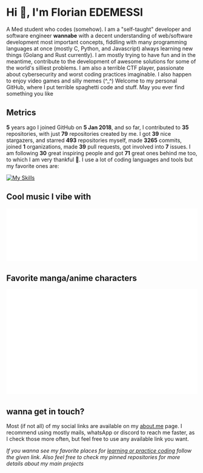 # Hi 👾, I'm Florian EDEMESSI

A Med student who codes (somehow). I am a "self-taught" developer and software engineer **wannabe** with a decent understanding of web/software development most important concepts, fiddling with many programming languages at once (mostly C, Python, and Javascript) always learning new things (Golang and Rust currently). I am mostly trying to have fun and in the meantime, contribute to the development of awesome solutions for some of the world's silliest problems. I am also a terrible CTF player, passionate about cybersecurity and worst coding practices imaginable. I also happen to enjoy video games and silly memes (^_^) Welcome to my personal GitHub, where I put terrible spaghetti code and stuff. May you ever find something you like

## Metrics

**5** years ago I joined GitHub on **5 Jan 2018**, and so far, I contributed to **35** repositories, with just **79** repositories created by me. I got **39** nice stargazers, and starred **493** repositories myself, made **3265** commits, joined **1** organizations, made **39** pull requests, got involved into **7** issues. I am following **30** great inspiring people and got **71** great ones behind me too, to which I am very thankful 💛. I use a lot of coding languages and tools but my favorite ones are:

[![My Skills](https://skillicons.dev/icons?i=linux,bash,c,python,js,php,kotlin,flutter,golang,rust)](https://skillicons.dev)

## Cool music I vibe with

<img src="https://github.com/nair0lf32/nair0lf32/blob/main/.cache/nairolf-music.svg">

## Favorite manga/anime characters

<img src="https://github.com/nair0lf32/nair0lf32/blob/main/.cache/nairolf-anilist.svg">

## wanna get in touch?

Most (if not all) of my social links are available on my [about.me](https://about.me/florian_edemessi) page. I recommend using mostly mails, whatsApp or discord to reach me faster, as I check those more often, but feel free to use any available link you want.

*If you wanna see my favorite places for [learning or practice coding](https://github.com/nair0lf32/challenger) follow the given link. Also feel free to check my pinned repositories for more details about my main projects*

